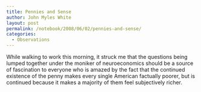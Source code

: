 ```yaml
---
title: Pennies and Sense
author: John Myles White
layout: post
permalink: /notebook/2008/06/02/pennies-and-sense/
categories:
  - Observations
---
```


While walking to work this morning, it struck me that the questions being lumped together under the moniker of neuroeconomics should be a source of fascination to everyone who is amazed by the fact that the continued existence of the penny makes every single American factually poorer, but is continued because it makes a majority of them feel subjectively richer.
